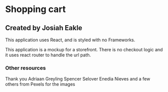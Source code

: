 # Shopping cart
## Created by Josiah Eakle 

This application
    uses React, and
    is styled with no Frameworks.


This application is a mockup for a storefront. 
There is no checkout logic and it uses react router to handle the url path.



### Other resources

Thank you 
    Adriaan Greyling
    Spencer Selover
    Enedia Nieves
    and a few others
        from Pexels for the images
